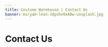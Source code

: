 ```yaml
---
title: Costume Warehouse | Contact Us
banner: miryam-leon-Jdpvhn6xA0w-unsplash.jpg
---
```

# Contact Us